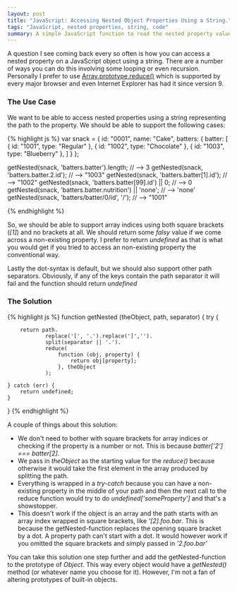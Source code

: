 ```yaml
---
layout: post
title: "JavaScript: Accessing Nested Object Properties Using a String."
tags: "JavaScript, nested properties, string, code"
summary: A simple JavaScript function to read the nested property values on an object using a string as the path to the property.
---
```


A question I see coming back every so often is how you can access a nested property on a JavaScript object using a string. There are a number of 
ways you can do this involving some looping or even recursion. Personally I prefer to use [Array.prototype.reduce()](https://developer.mozilla.org/en-US/docs/Web/JavaScript/Reference/Global_Objects/Array/Reduce) 
which is supported by every major browser and even Internet Explorer has had it since version 9.  
    
### The Use Case

We want to be able to access nested properties using a string representing the path to the property. We should be able to support the following cases:

{% highlight js %}
var snack = {
    id: "0001",
	name: "Cake",
	batters:
		{
			batter:
				[
					{ id: "1001", type: "Regular" },
					{ id: "1002", type: "Chocolate" },
					{ id: "1003", type: "Blueberry" },
				]
		}
};
 
getNested(snack, 'batters.batter').length;                 // --> 3 
getNested(snack, 'batters.batter.2.id');                   // --> "1003"
getNested(snack, 'batters.batter[1].id');                  // --> "1002"
getNested(snack, 'batters.batter[99].id') || 0;            // --> 0
getNested(snack, 'batters.batter.nutrition') || 'none';    // --> 'none'
getNested(snack, 'batters/batter/0/id', '/');              // --> "1001"
 
{% endhighlight %}

So, we should be able to support array indices using both square brackets (*[1]*) and no brackets at all. We
should return some *falsy* value if we come across a non-existing property. I prefer to return *undefined* as that is
what you would get if you tried to access an non-existing property the conventional way. 

Lastly the dot-syntax is default, but we should also support other path separators. Obviously, if any of the keys contain
the path separator it will fail and the function should return *undefined*

### The Solution

{% highlight js %}
function getNested (theObject, path, separator) {
    try {
    
        return path.
                replace('[', '.').replace(']','').
                split(separator || '.').
                reduce(
                    function (obj, property) { 
                        return obj[property];
                    }, theObject
                );
                    
    } catch (err) {
        return undefined;
    }   
}
{% endhighlight %}

A couple of things about this solution:

- We don't need to bother with square brackets for array indices or checking if the property is a number or not. This is because *batter['2'] === batter[2]*. 
- We pass in *theObject* as the starting value for the *reduce()* because otherwise it would take the first element in the array produced by splitting the path.
- Everything is wrapped in a *try-catch* because you can have a non-existing property in the middle of your path and then the next
call to the reduce function would try to do *undefined['someProperty']* and that's a showstopper. 
- This doesn't work if the object is an array and the path starts with an array index wrapped in square brackets, like *'[2].foo.bar*. 
This is because the getNested-function replaces the opening square bracket by a dot. A property path can't start with a dot. It would however 
work if you omitted the square brackets and simply passed in *'2.foo.bar'*

You can take this solution one step further and add the getNested-function to the prototype of *Object*. This way every object 
would have a *getNested()* method (or whatever name you choose for it). However, I'm not a fan of altering prototypes of built-in 
objects.  

